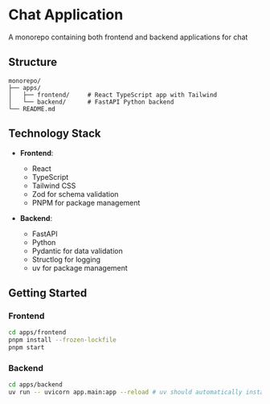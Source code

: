 # Chat Application

A monorepo containing both frontend and backend applications for chat

## Structure

```
monorepo/
├── apps/
│   ├── frontend/     # React TypeScript app with Tailwind
│   └── backend/      # FastAPI Python backend
└── README.md
```

## Technology Stack

- **Frontend**:
  - React
  - TypeScript
  - Tailwind CSS
  - Zod for schema validation
  - PNPM for package management

- **Backend**:
  - FastAPI
  - Python
  - Pydantic for data validation
  - Structlog for logging
  - uv for package management

## Getting Started

### Frontend

```bash
cd apps/frontend
pnpm install --frozen-lockfile
pnpm start
```

### Backend

```bash
cd apps/backend
uv run -- uvicorn app.main:app --reload # uv should automatically install dependencies for you
``` 